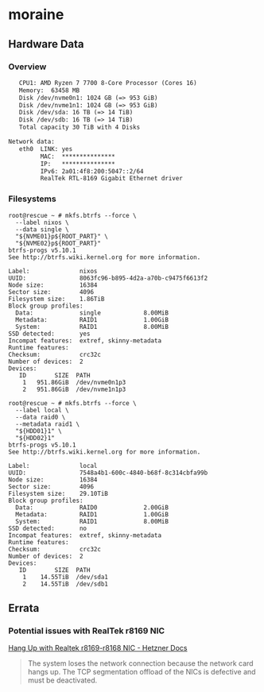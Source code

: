 # moraine

## Hardware Data

### Overview

```txt
   CPU1: AMD Ryzen 7 7700 8-Core Processor (Cores 16)
   Memory:  63458 MB
   Disk /dev/nvme0n1: 1024 GB (=> 953 GiB)
   Disk /dev/nvme1n1: 1024 GB (=> 953 GiB)
   Disk /dev/sda: 16 TB (=> 14 TiB)
   Disk /dev/sdb: 16 TB (=> 14 TiB)
   Total capacity 30 TiB with 4 Disks

Network data:
   eth0  LINK: yes
         MAC:  ***************
         IP:   ***************
         IPv6: 2a01:4f8:200:5047::2/64
         RealTek RTL-8169 Gigabit Ethernet driver
```

### Filesystems

```console
root@rescue ~ # mkfs.btrfs --force \
  --label nixos \
  --data single \
  "${NVME01}p${ROOT_PART}" \
  "${NVME02}p${ROOT_PART}"
btrfs-progs v5.10.1
See http://btrfs.wiki.kernel.org for more information.

Label:              nixos
UUID:               8063fc96-b895-4d2a-a70b-c9475f6613f2
Node size:          16384
Sector size:        4096
Filesystem size:    1.86TiB
Block group profiles:
  Data:             single            8.00MiB
  Metadata:         RAID1             1.00GiB
  System:           RAID1             8.00MiB
SSD detected:       yes
Incompat features:  extref, skinny-metadata
Runtime features:
Checksum:           crc32c
Number of devices:  2
Devices:
   ID        SIZE  PATH
    1   951.86GiB  /dev/nvme0n1p3
    2   951.86GiB  /dev/nvme1n1p3
```

```console
root@rescue ~ # mkfs.btrfs --force \
  --label local \
  --data raid0 \
  --metadata raid1 \
  "${HDD01}1" \
  "${HDD02}1"
btrfs-progs v5.10.1
See http://btrfs.wiki.kernel.org for more information.

Label:              local
UUID:               7548a4b1-600c-4840-b68f-8c314cbfa99b
Node size:          16384
Sector size:        4096
Filesystem size:    29.10TiB
Block group profiles:
  Data:             RAID0             2.00GiB
  Metadata:         RAID1             1.00GiB
  System:           RAID1             8.00MiB
SSD detected:       no
Incompat features:  extref, skinny-metadata
Runtime features:
Checksum:           crc32c
Number of devices:  2
Devices:
   ID        SIZE  PATH
    1    14.55TiB  /dev/sda1
    2    14.55TiB  /dev/sdb1
```

## Errata

### Potential issues with RealTek r8169 NIC

[Hang Up with Realtek r8169-r8168 NIC - Hetzner Docs](https://docs.hetzner.com/robot/dedicated-server/operating-systems/realtek-r8169-r8168-nic)

> The system loses the network connection because the network card hangs up. The
> TCP segmentation offload of the NICs is defective and must be deactivated.
